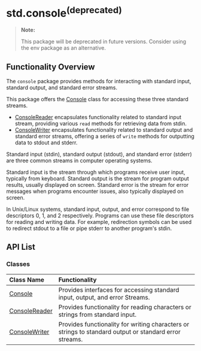 # std.console<sup>(deprecated)</sup>

> **Note:**
>
> This package will be deprecated in future versions. Consider using the env package as an alternative.

## Functionality Overview

The `console` package provides methods for interacting with standard input, standard output, and standard error streams.

This package offers the [Console](console_package_api/console_package_class.md#class-console-deprecated) class for accessing these three standard streams.

- [ConsoleReader](console_package_api/console_package_class.md#class-consolereader-deprecated) encapsulates functionality related to standard input stream, providing various `read` methods for retrieving data from stdin.
- [ConsoleWriter](console_package_api/console_package_class.md#class-consolewriter-deprecated) encapsulates functionality related to standard output and standard error streams, offering a series of `write` methods for outputting data to stdout and stderr.

Standard input (stdin), standard output (stdout), and standard error (stderr) are three common streams in computer operating systems.

Standard input is the stream through which programs receive user input, typically from keyboard. Standard output is the stream for program output results, usually displayed on screen. Standard error is the stream for error messages when programs encounter issues, also typically displayed on screen.

In Unix/Linux systems, standard input, output, and error correspond to file descriptors 0, 1, and 2 respectively. Programs can use these file descriptors for reading and writing data. For example, redirection symbols can be used to redirect stdout to a file or pipe stderr to another program's stdin.

## API List

### Classes

| Class Name | Functionality |
| :------------ | :------------ |
| [Console](console_package_api/console_package_class.md#class-console-deprecated)   | Provides interfaces for accessing standard input, output, and error Streams.  |
| [ConsoleReader](console_package_api/console_package_class.md#class-consolereader-deprecated)  |  Provides functionality for reading characters or strings from standard input. |
| [ConsoleWriter](console_package_api/console_package_class.md#class-consolewriter-deprecated)  |  Provides functionality for writing characters or strings to standard output or standard error streams. |